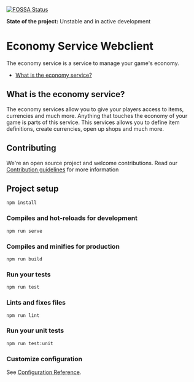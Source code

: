 [![FOSSA Status](https://app.fossa.com/api/projects/git%2Bgithub.com%2FGameComponent%2Feconomy-webclient.svg?type=shield)](https://app.fossa.com/projects/git%2Bgithub.com%2FGameComponent%2Feconomy-webclient?ref=badge_shield)

**State of the project:** Unstable and in active development

# Economy Service Webclient
The economy service is a service to manage your game's economy.

- [What is the economy service?](#what-is-the-economy-service)

## What is the economy service?

The economy services allow you to give your players access to items, currencies and much more. Anything that touches the economy of your game is parts of this service. This services allows you to define item definitions, create currencies, open up shops and much more.

## Contributing

We're an open source project and welcome contributions. Read our [Contribution guidelines](CONTRIBUTING.md) for more information


## Project setup
```
npm install
```

### Compiles and hot-reloads for development
```
npm run serve
```

### Compiles and minifies for production
```
npm run build
```

### Run your tests
```
npm run test
```

### Lints and fixes files
```
npm run lint
```

### Run your unit tests
```
npm run test:unit
```

### Customize configuration
See [Configuration Reference](https://cli.vuejs.org/config/).
